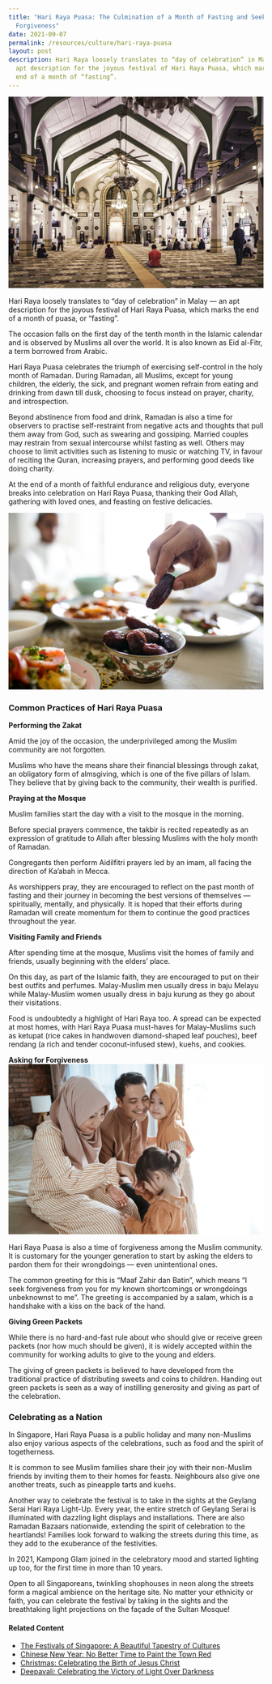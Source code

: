 ```yaml
---
title: "Hari Raya Puasa: The Culmination of a Month of Fasting and Seeking
  Forgiveness"
date: 2021-09-07
permalink: /resources/culture/hari-raya-puasa
layout: post
description: Hari Raya loosely translates to “day of celebration” in Malay — an
  apt description for the joyous festival of Hari Raya Puasa, which marks the
  end of a month of “fasting”.
---
```


![People praying inside the Masjid Sultan mosque in Singapore](/images/culture/masjid-sultan-mosque-singapore.jpg)

Hari Raya loosely translates to “day of celebration” in Malay — an apt description for the joyous festival of Hari Raya Puasa, which marks the end of a month of puasa, or “fasting”.

The occasion falls on the first day of the tenth month in the Islamic calendar and is observed by Muslims all over the world. It is also known as Eid al-Fitr, a term borrowed from Arabic.

Hari Raya Puasa celebrates the triumph of exercising self-control in the holy month of Ramadan. During Ramadan, all Muslims, except for young children, the elderly, the sick, and pregnant women refrain from eating and drinking from dawn till dusk, choosing to focus instead on prayer, charity, and introspection.

Beyond abstinence from food and drink, Ramadan is also a time for observers to practise self-restraint from negative acts and thoughts that pull them away from God, such as swearing and gossiping. Married couples may restrain from sexual intercourse whilst fasting as well. Others may choose to limit activities such as listening to music or watching TV, in favour of reciting the Quran, increasing prayers, and performing good deeds like doing charity.

At the end of a month of faithful endurance and religious duty, everyone breaks into celebration on Hari Raya Puasa, thanking their God Allah, gathering with loved ones, and feasting on festive delicacies.

![Sahur or buka puasa](/images/culture/sahur-or-buka-puasa.jpg)

### Common Practices of Hari Raya Puasa

**Performing the Zakat**

Amid the joy of the occasion, the underprivileged among the Muslim community are not forgotten.

Muslims who have the means share their financial blessings through zakat, an obligatory form of almsgiving, which is one of the five pillars of Islam. They believe that by giving back to the community, their wealth is purified.

**Praying at the Mosque**

Muslim families start the day with a visit to the mosque in the morning.

Before special prayers commence, the takbir is recited repeatedly as an expression of gratitude to Allah after blessing Muslims with the holy month of Ramadan.
 
Congregants then perform Aidilfitri prayers led by an imam, all facing the direction of Ka’abah in Mecca.

As worshippers pray, they are encouraged to reflect on the past month of fasting and their journey in becoming the best versions of themselves — spiritually, mentally, and physically. It is hoped that their efforts during Ramadan will create momentum for them to continue the good practices throughout the year.

**Visiting Family and Friends**

After spending time at the mosque, Muslims visit the homes of family and friends, usually beginning with the elders’ place.

On this day, as part of the Islamic faith, they are encouraged to put on their best outfits and perfumes. Malay-Muslim men usually dress in baju Melayu while Malay-Muslim women usually dress in baju kurung as they go about their visitations.

Food is undoubtedly a highlight of Hari Raya too. A spread can be expected at most homes, with Hari Raya Puasa must-haves for Malay-Muslims such as ketupat (rice cakes in handwoven diamond-shaped leaf pouches), beef rendang (a rich and tender coconut-infused stew), kuehs, and cookies.

**Asking for Forgiveness**
![Kids asking forgiveness from parents](/images/culture/asking-for-forgiveness.jpg)

Hari Raya Puasa is also a time of forgiveness among the Muslim community. It is customary for the younger generation to start by asking the elders to pardon them for their wrongdoings — even unintentional ones.

The common greeting for this is “Maaf Zahir dan Batin”, which means “I seek forgiveness from you for my known shortcomings or wrongdoings unbeknownst to me”. The greeting is accompanied by a salam, which is a handshake with a kiss on the back of the hand.

**Giving Green Packets**

While there is no hard-and-fast rule about who should give or receive green packets (nor how much should be given), it is widely accepted within the community for working adults to give to the young and elders.

The giving of green packets is believed to have developed from the traditional practice of distributing sweets and coins to children. Handing out green packets is seen as a way of instilling generosity and giving as part of the celebration.

### Celebrating as a Nation

In Singapore, Hari Raya Puasa is a public holiday and many non-Muslims also enjoy various aspects of the celebrations, such as food and the spirit of togetherness.

It is common to see Muslim families share their joy with their non-Muslim friends by inviting them to their homes for feasts. Neighbours also give one another treats, such as pineapple tarts and kuehs.

Another way to celebrate the festival is to take in the sights at the Geylang Serai Hari Raya Light-Up. Every year, the entire stretch of Geylang Serai is illuminated with dazzling light displays and installations. There are also Ramadan Bazaars nationwide, extending the spirit of celebration to the heartlands! Families look forward to walking the streets during this time, as they add to the exuberance of the festivities.

In 2021, Kampong Glam joined in the celebratory mood and started lighting up too, for the first time in more than 10 years.

Open to all Singaporeans, twinkling shophouses in neon along the streets form a magical ambience on the heritage site. No matter your ethnicity or faith, you can celebrate the festival by taking in the sights and the breathtaking light projections on the façade of the Sultan Mosque!

#### Related Content
* [The Festivals of Singapore: A Beautiful Tapestry of Cultures](https://www.ircc.sg/resources/culture/singapore-festivals)
* [Chinese New Year: No Better Time to Paint the Town Red](https://www.ircc.sg/resources/culture/chinese-new-year)
* [Christmas: Celebrating the Birth of Jesus Christ](https://www.ircc.sg/resources/culture/christmas)
* [Deepavali: Celebrating the Victory of Light Over Darkness](https://www.ircc.sg/resources/culture/deepavali)